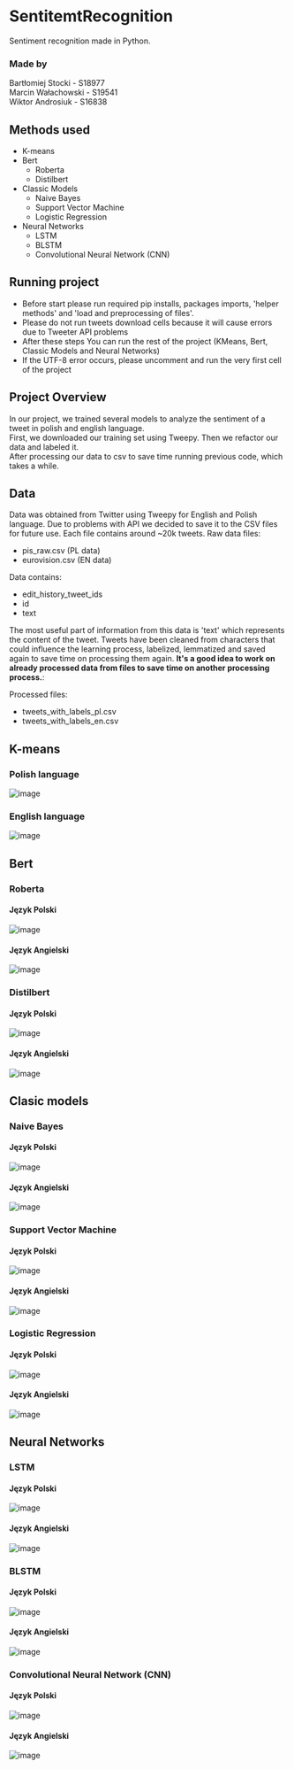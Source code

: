 # SentitemtRecognition
Sentiment recognition made in Python.

### Made by 
Bartłomiej Stocki - S18977 </br>
Marcin Wałachowski - S19541 </br>
Wiktor Androsiuk - S16838 </br>

## Methods used
- K-means
- Bert
  - Roberta
  - Distilbert
- Classic Models 
  - Naive Bayes
  - Support Vector Machine
  - Logistic Regression
- Neural Networks
  - LSTM
  - BLSTM
  - Convolutional Neural Network (CNN)

## Running project
- Before start please run required pip installs, packages imports, 'helper methods' and 'load and preprocessing of files'.
- Please do not run tweets download cells because it will cause errors due to Tweeter API problems 
- After these steps You can run the rest of the project (KMeans, Bert, Classic Models and Neural Networks)
- If the UTF-8 error occurs, please uncomment and run the very first cell of the project

## Project Overview
In our project, we trained several models to analyze the sentiment of a tweet in polish and english language. </br>
First, we downloaded our training set using Tweepy. Then we refactor our data and labeled it. </br>
After processing our data to csv to save time running previous code, which takes a while.

## Data 
Data was obtained from Twitter using Tweepy for English and Polish language. Due to problems with API we decided to save it to the CSV files for future use.
Each file contains around ~20k tweets.
Raw data files:
  - pis_raw.csv (PL data)
  - eurovision.csv (EN data)

Data contains:
- edit_history_tweet_ids
- id
- text

The most useful part of information from this data is 'text' which represents the content of the tweet. Tweets have been cleaned from characters that could influence the learning process, labelized, lemmatized and saved again to save time on processing them again. **It's a good idea to work on already processed data from files to save time on another processing process.**:

Processed files: 
  - tweets_with_labels_pl.csv
  - tweets_with_labels_en.csv

## K-means
### Polish language
![image](https://github.com/s18977/SentitemtRecognition/assets/44446716/9585e076-c9ab-4cfe-a4f7-49f440250105)

### English language
![image](https://github.com/s18977/SentitemtRecognition/assets/44446716/913b660e-a0e9-4900-b678-75045805a754)

## Bert
### Roberta
#### Język Polski
![image](https://github.com/s18977/SentitemtRecognition/assets/44446716/5161cf91-5e0d-4298-bd78-1849b5aa71f4)

#### Język Angielski
![image](https://github.com/s18977/SentitemtRecognition/assets/44446716/ec4a9296-f9ca-4a70-906b-0b7152db74ce)


### Distilbert
#### Język Polski
![image](https://github.com/s18977/SentitemtRecognition/assets/44446716/253a4b33-d0bf-4871-8381-66aa262c718c)

#### Język Angielski
![image](https://github.com/s18977/SentitemtRecognition/assets/44446716/3c21e228-f3eb-4165-9962-16b8054ac541)

## Clasic models
### Naive Bayes
#### Język Polski
![image](https://github.com/s18977/SentitemtRecognition/assets/61686885/564a437c-3772-46dc-bbf8-b71f2c63de95)

#### Język Angielski
![image](https://github.com/s18977/SentitemtRecognition/assets/61686885/d5487290-9617-4180-baa0-f0e230c51d59)

### Support Vector Machine
#### Język Polski
![image](https://github.com/s18977/SentitemtRecognition/assets/61686885/2c1c74f7-1e05-47d3-81d1-7e1315994513)

#### Język Angielski
![image](https://github.com/s18977/SentitemtRecognition/assets/61686885/bfb12a0d-7ec2-4e50-8285-0a92a7b836fd)

### Logistic Regression
#### Język Polski
![image](https://github.com/s18977/SentitemtRecognition/assets/61686885/eaf3b9d6-e313-4379-b31b-bd4d06ea1956)

#### Język Angielski
![image](https://github.com/s18977/SentitemtRecognition/assets/61686885/f6705ccf-89ba-4277-93e8-4c0ab93ddb4e)

## Neural Networks
### LSTM
#### Język Polski
![image](https://github.com/s18977/SentitemtRecognition/assets/44446716/213d32ec-2376-4b2a-a589-0e4ff087f281)

#### Język Angielski
![image](https://github.com/s18977/SentitemtRecognition/assets/44446716/97484ccd-2c2c-42de-8cd4-416b8c621bda)

### BLSTM
#### Język Polski
![image](https://github.com/s18977/SentitemtRecognition/assets/44446716/a0adba33-29a8-4725-8103-75a83241cb96)

#### Język Angielski
![image](https://github.com/s18977/SentitemtRecognition/assets/44446716/30324d10-4e06-4299-900e-47546aa95e32)

### Convolutional Neural Network (CNN)
#### Język Polski
![image](https://github.com/s18977/SentitemtRecognition/assets/44446716/2c09d64d-9b17-45e9-b7df-0400cf427ff0)

#### Język Angielski
![image](https://github.com/s18977/SentitemtRecognition/assets/44446716/bfe8cc6f-8b74-449d-a16b-8343bb49018f)
